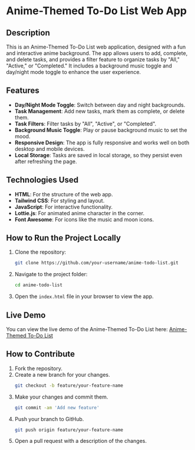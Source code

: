 # Anime-Themed To-Do List Web App

## Description
This is an Anime-Themed To-Do List web application, designed with a fun and interactive anime background. The app allows users to add, complete, and delete tasks, and provides a filter feature to organize tasks by "All," "Active," or "Completed." It includes a background music toggle and day/night mode toggle to enhance the user experience.

## Features
- **Day/Night Mode Toggle**: Switch between day and night backgrounds.
- **Task Management**: Add new tasks, mark them as complete, or delete them.
- **Task Filters**: Filter tasks by "All", "Active", or "Completed".
- **Background Music Toggle**: Play or pause background music to set the mood.
- **Responsive Design**: The app is fully responsive and works well on both desktop and mobile devices.
- **Local Storage**: Tasks are saved in local storage, so they persist even after refreshing the page.

## Technologies Used
- **HTML**: For the structure of the web app.
- **Tailwind CSS**: For styling and layout.
- **JavaScript**: For interactive functionality.
- **Lottie.js**: For animated anime character in the corner.
- **Font Awesome**: For icons like the music and moon icons.

## How to Run the Project Locally
1. Clone the repository:
    ```bash
    git clone https://github.com/your-username/anime-todo-list.git
    ```
2. Navigate to the project folder:
    ```bash
    cd anime-todo-list
    ```
3. Open the `index.html` file in your browser to view the app.

## Live Demo
You can view the live demo of the Anime-Themed To-Do List here: [Anime-Themed To-Do List](https://famous-malabi-a4153f.netlify.app/)

## How to Contribute
1. Fork the repository.
2. Create a new branch for your changes.
    ```bash
    git checkout -b feature/your-feature-name
    ```
3. Make your changes and commit them.
    ```bash
    git commit -am 'Add new feature'
    ```
4. Push your branch to GitHub.
    ```bash
    git push origin feature/your-feature-name
    ```
5. Open a pull request with a description of the changes.

